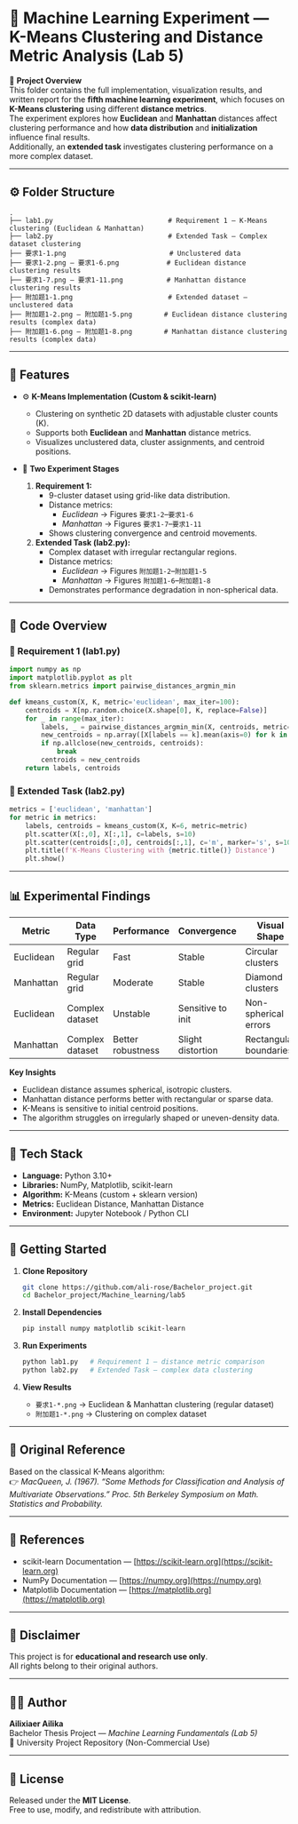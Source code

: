 # 🧠 Machine Learning Experiment — K-Means Clustering and Distance Metric Analysis (Lab 5)

📘 **Project Overview**  
This folder contains the full implementation, visualization results, and written report for the **fifth machine learning experiment**, which focuses on **K-Means clustering** using different **distance metrics**.  
The experiment explores how **Euclidean** and **Manhattan** distances affect clustering performance and how **data distribution** and **initialization** influence final results.  
Additionally, an **extended task** investigates clustering performance on a more complex dataset.

---

## ⚙️ Folder Structure

```plaintext
.
├── lab1.py                             # Requirement 1 – K-Means clustering (Euclidean & Manhattan)
├── lab2.py                             # Extended Task – Complex dataset clustering
├── 要求1-1.png                          # Unclustered data
├── 要求1-2.png – 要求1-6.png            # Euclidean distance clustering results
├── 要求1-7.png – 要求1-11.png           # Manhattan distance clustering results
├── 附加题1-1.png                        # Extended dataset – unclustered data
├── 附加题1-2.png – 附加题1-5.png        # Euclidean distance clustering results (complex data)
├── 附加题1-6.png – 附加题1-8.png        # Manhattan distance clustering results (complex data)
```

---

## 🚀 Features

- ⚙️ **K-Means Implementation (Custom & scikit-learn)**  
  - Clustering on synthetic 2D datasets with adjustable cluster counts (K).  
  - Supports both **Euclidean** and **Manhattan** distance metrics.  
  - Visualizes unclustered data, cluster assignments, and centroid positions.

- 🧩 **Two Experiment Stages**
  1. **Requirement 1:**  
     - 9-cluster dataset using grid-like data distribution.  
     - Distance metrics:  
       - *Euclidean* → Figures `要求1-2`–`要求1-6`  
       - *Manhattan* → Figures `要求1-7`–`要求1-11`  
     - Shows clustering convergence and centroid movements.
  2. **Extended Task (lab2.py):**  
     - Complex dataset with irregular rectangular regions.  
     - Distance metrics:  
       - *Euclidean* → Figures `附加题1-2`–`附加题1-5`  
       - *Manhattan* → Figures `附加题1-6`–`附加题1-8`  
     - Demonstrates performance degradation in non-spherical data.

---

## 🧩 Code Overview

### 🔹 Requirement 1 (lab1.py)
```python
import numpy as np
import matplotlib.pyplot as plt
from sklearn.metrics import pairwise_distances_argmin_min

def kmeans_custom(X, K, metric='euclidean', max_iter=100):
    centroids = X[np.random.choice(X.shape[0], K, replace=False)]
    for _ in range(max_iter):
        labels, _ = pairwise_distances_argmin_min(X, centroids, metric=metric)
        new_centroids = np.array([X[labels == k].mean(axis=0) for k in range(K)])
        if np.allclose(new_centroids, centroids):
            break
        centroids = new_centroids
    return labels, centroids
```

### 🔹 Extended Task (lab2.py)
```python
metrics = ['euclidean', 'manhattan']
for metric in metrics:
    labels, centroids = kmeans_custom(X, K=6, metric=metric)
    plt.scatter(X[:,0], X[:,1], c=labels, s=10)
    plt.scatter(centroids[:,0], centroids[:,1], c='m', marker='s', s=100)
    plt.title(f'K-Means Clustering with {metric.title()} Distance')
    plt.show()
```

---

## 📊 Experimental Findings

| Metric | Data Type | Performance | Convergence | Visual Shape |
|---------|------------|--------------|--------------|---------------|
| Euclidean | Regular grid | Fast | Stable | Circular clusters |
| Manhattan | Regular grid | Moderate | Stable | Diamond clusters |
| Euclidean | Complex dataset | Unstable | Sensitive to init | Non-spherical errors |
| Manhattan | Complex dataset | Better robustness | Slight distortion | Rectangular boundaries |

**Key Insights**
- Euclidean distance assumes spherical, isotropic clusters.  
- Manhattan distance performs better with rectangular or sparse data.  
- K-Means is sensitive to initial centroid positions.  
- The algorithm struggles on irregularly shaped or uneven-density data.

---

## 🧠 Tech Stack

- **Language:** Python 3.10+  
- **Libraries:** NumPy, Matplotlib, scikit-learn  
- **Algorithm:** K-Means (custom + sklearn version)  
- **Metrics:** Euclidean Distance, Manhattan Distance  
- **Environment:** Jupyter Notebook / Python CLI  

---

## 🚀 Getting Started

1. **Clone Repository**
   ```bash
   git clone https://github.com/ali-rose/Bachelor_project.git
   cd Bachelor_project/Machine_learning/lab5
   ```

2. **Install Dependencies**
   ```bash
   pip install numpy matplotlib scikit-learn
   ```

3. **Run Experiments**
   ```bash
   python lab1.py   # Requirement 1 – distance metric comparison
   python lab2.py   # Extended Task – complex data clustering
   ```

4. **View Results**
   - `要求1-*.png` → Euclidean & Manhattan clustering (regular dataset)  
   - `附加题1-*.png` → Clustering on complex dataset  

---

## 🔗 Original Reference

Based on the classical K-Means algorithm:  
👉 *MacQueen, J. (1967). “Some Methods for Classification and Analysis of Multivariate Observations.” Proc. 5th Berkeley Symposium on Math. Statistics and Probability.*

---

## 📄 References

- scikit-learn Documentation — [https://scikit-learn.org](https://scikit-learn.org)  
- NumPy Documentation — [https://numpy.org](https://numpy.org)  
- Matplotlib Documentation — [https://matplotlib.org](https://matplotlib.org)  

---

## 🧩 Disclaimer

This project is for **educational and research use only**.  
All rights belong to their original authors.

---

## 👨‍💻 Author

**Ailixiaer Ailika**  
Bachelor Thesis Project — *Machine Learning Fundamentals (Lab 5)*  
📍 University Project Repository (Non-Commercial Use)

---

## 🪪 License

Released under the **MIT License**.  
Free to use, modify, and redistribute with attribution.
